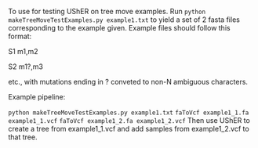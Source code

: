 To use for testing UShER on tree move examples. Run `python makeTreeMoveTestExamples.py example1.txt` to yield a set of 2 fasta files corresponding to the example given. Example files should follow this format:

S1	m1,m2

S2	m1?,m3

etc., with mutations ending in ? conveted to non-N ambiguous characters.

Example pipeline:

`python makeTreeMoveTestExamples.py example1.txt`
`faToVcf example1_1.fa example1_1.vcf`
`faToVcf example1_2.fa example1_2.vcf`
Then use UShER to create a tree from example1_1.vcf and add samples from example1_2.vcf to that tree.